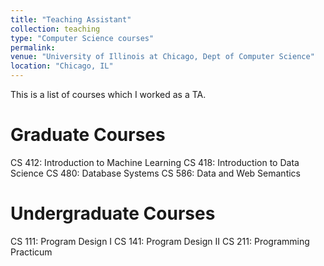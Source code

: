 ```yaml
---
title: "Teaching Assistant"
collection: teaching
type: "Computer Science courses"
permalink: 
venue: "University of Illinois at Chicago, Dept of Computer Science"
location: "Chicago, IL"
---
```


This is a list of courses which I worked as a TA.

Graduate Courses
======
CS 412: Introduction to Machine Learning
CS 418: Introduction to Data Science
CS 480: Database Systems
CS 586: Data and Web Semantics

Undergraduate Courses
======
CS 111: Program Design I
CS 141: Program Design II
CS 211: Programming Practicum
